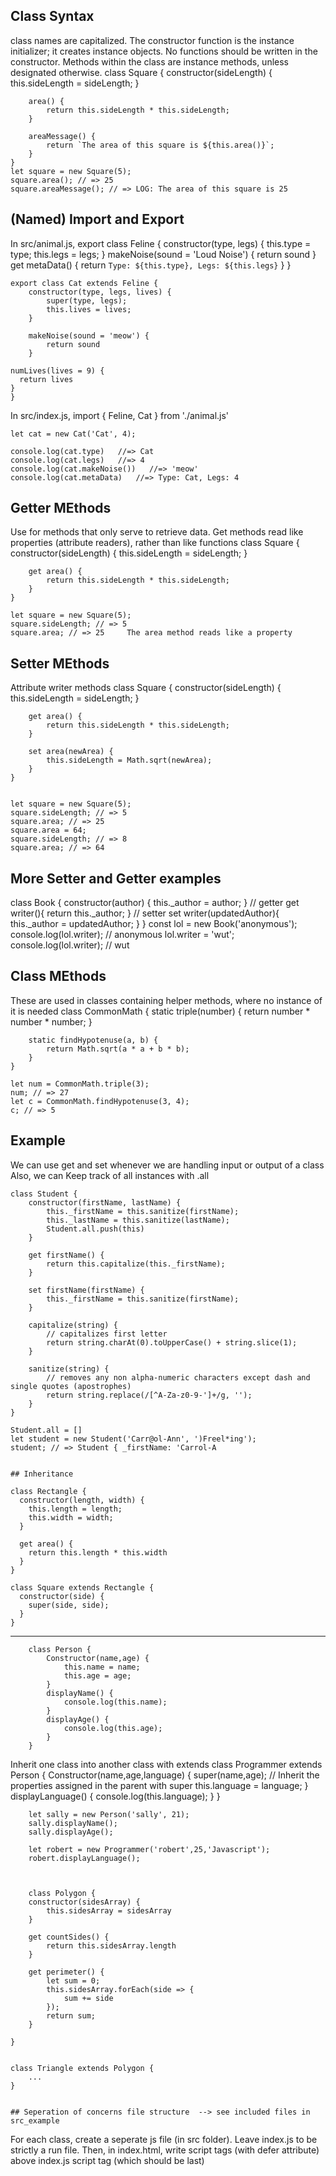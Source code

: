 ## Class Syntax
class names are capitalized. The constructor function is the instance initializer; it creates instance objects. No functions should be written in the constructor. Methods within the class are instance methods, unless designated otherwise. 
	class Square {
		constructor(sideLength) {
			this.sideLength = sideLength;
		}
	
		area() {
			return this.sideLength * this.sideLength;
		}
	
		areaMessage() {
			return `The area of this square is ${this.area()}`;
		}
	}
	let square = new Square(5);
	square.area(); // => 25
	square.areaMessage(); // => LOG: The area of this square is 25

## (Named) Import and Export 

In src/animal.js, 
	export class Feline {
		constructor(type, legs) {
			this.type = type;
			this.legs = legs;
		}
		makeNoise(sound = 'Loud Noise') {
			return sound
		}
		get metaData() {
			return `Type: ${this.type}, Legs: ${this.legs}`
		}
	}

	export class Cat extends Feline {
		constructor(type, legs, lives) {
			super(type, legs);
			this.lives = lives;
		}

		makeNoise(sound = 'meow') {
			return sound
		}

    numLives(lives = 9) {
      return lives
    }
	}

In src/index.js, 
	import { Feline, Cat } from './animal.js'
	
	let cat = new Cat('Cat', 4);

	console.log(cat.type)   //=> Cat
	console.log(cat.legs)   //=> 4
	console.log(cat.makeNoise())   //=> 'meow'
	console.log(cat.metaData)   //=> Type: Cat, Legs: 4



## Getter MEthods
Use for methods that only serve to retrieve data. Get methods read like properties (attribute readers), rather than like functions
	class Square {
		constructor(sideLength) {
			this.sideLength = sideLength;
		}
	
		get area() {
			return this.sideLength * this.sideLength;
		}
	}

	let square = new Square(5);
	square.sideLength; // => 5
	square.area; // => 25     The area method reads like a property

## Setter MEthods
Attribute writer methods 
	class Square {
		constructor(sideLength) {
			this.sideLength = sideLength;
		}
	
		get area() {
			return this.sideLength * this.sideLength;
		}
	
		set area(newArea) {
			this.sideLength = Math.sqrt(newArea);
		}
	}


	let square = new Square(5);
	square.sideLength; // => 5
	square.area; // => 25
	square.area = 64;
	square.sideLength; // => 8
	square.area; // => 64

## More Setter and Getter examples

  class Book {
    constructor(author) {
      this._author = author;
    }
    // getter
    get writer(){
      return this._author;
    }
    // setter
    set writer(updatedAuthor){
      this._author = updatedAuthor;
    }
  }
  const lol = new Book('anonymous');
  console.log(lol.writer);  // anonymous
  lol.writer = 'wut';
  console.log(lol.writer);  // wut

## Class MEthods 
These are used in classes containing helper methods, where no instance of it is needed
	class CommonMath {
		static triple(number) {
			return number * number * number;
		}
	
		static findHypotenuse(a, b) {
			return Math.sqrt(a * a + b * b);
		}
	}

	let num = CommonMath.triple(3);
	num; // => 27
	let c = CommonMath.findHypotenuse(3, 4);
	c; // => 5


## Example
We can use get and set whenever we are handling input or output of a class
Also, we can Keep track of all instances with .all

	class Student {
		constructor(firstName, lastName) {
			this._firstName = this.sanitize(firstName);
			this._lastName = this.sanitize(lastName);
			Student.all.push(this)
		}
	
		get firstName() {
			return this.capitalize(this._firstName);
		}
	
		set firstName(firstName) {
			this._firstName = this.sanitize(firstName);
		}
	
		capitalize(string) {
			// capitalizes first letter
			return string.charAt(0).toUpperCase() + string.slice(1);
		}
	
		sanitize(string) {
			// removes any non alpha-numeric characters except dash and single quotes (apostrophes)
			return string.replace(/[^A-Za-z0-9-']+/g, '');
		}
	}
	
	Student.all = []
	let student = new Student('Carr@ol-Ann', ')Freel*ing');
	student; // => Student { _firstName: 'Carrol-A


	## Inheritance 

    class Rectangle {
      constructor(length, width) {
        this.length = length;
        this.width = width;
      }

      get area() {
        return this.length * this.width
      }
    }

    class Square extends Rectangle {
      constructor(side) {
        super(side, side);
      }
    }

---
		class Person {
			Constructor(name,age) {
				this.name = name;
				this.age = age;
			}
			displayName() {
				console.log(this.name);
			}
			displayAge() {
				console.log(this.age);
			}
		}

Inherit one class into another class with extends
		class Programmer extends Person {
			Constructor(name,age,language) {
				super(name,age);     // Inherit the properties assigned in the parent with super
				this.language = language;
			}
			displayLanguage() {
				console.log(this.language);
			}
		}

		let sally = new Person('sally', 21);
		sally.displayName();
		sally.displayAge();

		let robert = new Programmer('robert',25,'Javascript');
		robert.displayLanguage();



		class Polygon {
		constructor(sidesArray) {
			this.sidesArray = sidesArray
		}

		get countSides() {
			return this.sidesArray.length
		}

		get perimeter() {
			let sum = 0;
			this.sidesArray.forEach(side => {
				sum += side
			});
			return sum;
		}

	}


	class Triangle extends Polygon {
		... 
	}


	## Seperation of concerns file structure  --> see included files in src_example

For each class, create a seperate js file (in src folder).
Leave index.js to be strictly a run file.
Then, in index.html, write script tags (with defer attribute) above index.js script tag (which should be last)






